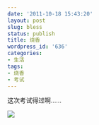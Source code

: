 ```yaml
---
date: '2011-10-18 15:43:20'
layout: post
slug: bless
status: publish
title: 烧香
wordpress_id: '636'
categories:
- 生活
tags:
- 烧香
- 考试
---
```


这次考试得过啊……

[![](http://i.imgur.com/pmh7R.gif)](http://i.imgur.com/pmh7R.gif)
